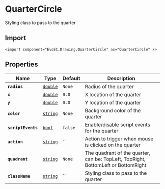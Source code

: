 # QuarterCircle
Styling class to pass to the quarter

## Import
```xml:no-line-numbers
<import component="EvoSC.Drawing.QuarterCircle" as="QuarterCircle" />
```

## Properties
| Name | Type | Default | Description |
|------|------|---------|-------------|
| **`radius`** | [`double`](#) | `None` | Radius of the quarter |
| **`x`** | [`double`](#) | `0.0` | X location of the quarter |
| **`y`** | [`double`](#) | `0.0` | Y location of the quarter |
| **`color`** | [`string`](#) | `None` | Background color of the quarter |
| **`scriptEvents`** | [`bool`](#) | `false` | Enable/disable script events for the quarter |
| **`action`** | [`string`](#) | `` | Action to trigger when mouse is clicked on the quarter |
| **`quadrant`** | [`string`](#) | `None` | The quadrant of the quarter, can be: TopLeft, TopRight, BottomLeft or BottomRight |
| **`className`** | [`string`](#) | `` | Styling class to pass to the quarter |
